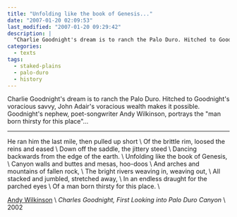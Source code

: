 ```yaml
---
title: "Unfolding like the book of Genesis..."
date: "2007-01-20 02:09:53"
last_modified: "2007-01-20 09:29:42"
description: |
  "Charlie Goodnight's dream is to ranch the Palo Duro. Hitched to Goodnight's voracious savvy, John Adair's voracious wealth makes it possible. Goodnight's nephew, poet-songwriter Andy Wilkinson, portrays the "man born thirsty for this place"..."
categories:
  - texts
tags:
  - staked-plains
  - palo-duro
  - history   
---
```

Charlie Goodnight's dream is to ranch the Palo Duro. Hitched to Goodnight's voracious savvy, John Adair's voracious wealth makes it possible. Goodnight's nephew, poet-songwriter Andy Wilkinson, portrays the "man born thirsty for this place"...

***


He ran him the last mile, then pulled up short  \\
Of the brittle rim, loosed the reins and eased  \\
Down off the saddle, the jittery steed  \\
Dancing backwards from the edge of the earth.  \\
Unfolding like the book of Genesis,  \\
Canyon walls and buttes and mesas, hoo-doos  \\
And arches and mountains of fallen rock,  \\
The bright rivers weaving in, weaving out,  \\
All stacked and jumbled, stretched away,  \\
In an endless draught for the parched eyes  \\
Of a man born thirsty for this place.  \\

[Andy Wilkinson](http://www.andywilkinson.net/cglnwrit.html "Andy Wilkinson")  \\
_Charles Goodnight, First Looking into Palo Duro Canyon_  \\
2002
